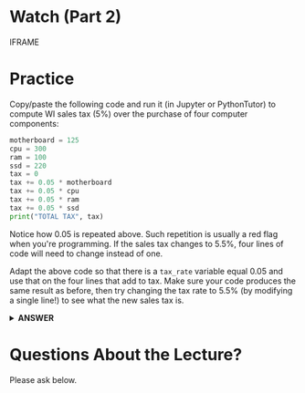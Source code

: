 # Watch (Part 2)

IFRAME

# Practice

Copy/paste the following code and run it (in Jupyter or PythonTutor)
to compute WI sales tax (5%) over the purchase of four computer
components:

```python
motherboard = 125
cpu = 300
ram = 100
ssd = 220
tax = 0
tax += 0.05 * motherboard
tax += 0.05 * cpu
tax += 0.05 * ram
tax += 0.05 * ssd
print("TOTAL TAX", tax)
```

Notice how 0.05 is repeated above.  Such repetition is usually a red
flag when you're programming.  If the sales tax changes to 5.5%, four
lines of code will need to change instead of one.

Adapt the above code so that there is a `tax_rate` variable equal 0.05
and use that on the four lines that add to tax.  Make sure your code
produces the same result as before, then try changing the tax rate to
5.5% (by modifying a single line!) to see what the new sales tax is.

<details>
    <summary><b>ANSWER</b></summary>
```python
motherboard = 125
cpu = 300
ram = 100
ssd = 220
tax_rate = 0.055
tax = 0
tax += tax_rate * motherboard
tax += tax_rate * cpu
tax += tax_rate * ram
tax += tax_rate * ssd
print("TOTAL TAX", tax_rate)
```
</details>

# Questions About the Lecture?

Please ask below.

